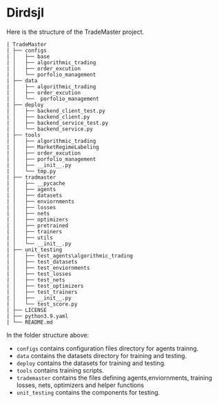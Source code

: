 # Dirdsjl

Here is the structure of the TradeMaster project. 

```
| TradeMaster
| ├── configs
| │   ├── base
| │   ├── algorithmic_trading
| │   ├── order_excution
| │   └── porfolio_management
| ├── data
| │   ├── algorithmic_trading          
| │   ├── order_excution          
| │   └──  porfolio_management
| ├── deploy
| │   ├── backend_client_test.py         
| │   ├── backend_client.py
| │   ├── backend_service_test.py  
| │   └── backend_service.py  
| ├── tools
| │   ├── algorithmic_trading          
| │   ├── MarketRegimeLabeling   
| │   ├── order_excution  
| │   ├── porfolio_management  
| │   ├── __init__.py 
| │   └── tmp.py      
| ├── tradmaster
| │   ├── __pycache         
| │   ├── agents   
| │   ├── datasets 
| │   ├── enviornments 
| │   ├── losses
| │   ├── nets
| │   ├── optimizers
| │   ├── pretrained
| │   ├── trainers
| │   ├── utils
| │   └── __init__.py     
| ├── unit_testing
| │   ├── test_agents\algorithmic_trading        
| │   ├── test_datasets
| │   ├── test_enviornments 
| │   ├── test_losses
| │   ├── test_nets
| │   ├── test_optimizers
| │   ├── test_trainers
| │   ├── __init__.py   
| │   └── test_score.py  
| ├── LICENSE
| ├── python3.9.yaml
| └── README.md
```

In the folder structure above:

- ``configs`` contains configuration files directory for agents trainng.
- ``data`` contains the datasets directory for training and testing.
- ``deploy`` contains the datasets for training and testing.
- ``tools`` contains training scripts.
- ``trademaster`` contains the files defining agents,enviornments, training losses, nets, optimizers and helper functions
- ``unit_testing`` contains the components for testing.
































<!-- 
| TradeMaster
| ├── configs
| │   ├── base
| │   ├── algorithmic_trading
          └── algorithmic_trading_BTC_dqn_dqn_adam_mse.py
| │   ├── order_excution
          ├── order_execution_BTC_eteo_eteo_adam_mse.py
          └── order_execution_BTC_pd_pd_adam_mse.py
| │   ├── porfolio_management
| | |        ├── portfolio_management_dj30_deeptrader_deeptrader_adam_mse.py
          ├── portfolio_management_dj30_eiie_eiie_adam_mse.py
          ├── portfolio_management_dj30_investor_imitator_investor_imitator_adam_mse.py
          ├── portfolio_management_dj30_sarl_sarl_adam_mse.py
          ├── portfolio_management_exchange_a2c_a2c_adam_mse.py
          ├── portfolio_management_exchange_ddpg_ddpg_adam_mse.py
          ├── portfolio_management_exchange_pg_pg_adam_mse.py
          ├── portfolio_management_exchange_ppo_ppo_adam_mse.py
          ├── portfolio_management_exchange_sac_sac_adam_mse.py
          └── portfolio_management_exchange_td3_td3_adam_mse.py
|     └── __init__.py
| ├── data
| │   ├── algorithmic_trading          
| │   ├── order_excution          
| │   └──  porfolio_management
| ├── deploy
| │   ├── backend_client_test.py         
| │   ├── backend_client.py
| │   ├── backend_service_test.py  
| │   └── backend_service.py  
| ├── tools
| │   ├── algorithmic_trading          
| │   ├── MarketRegimeLabeling   
| │   ├── order_excution  
| │   ├── porfolio_management  
| │   ├── __init__.py 
| │   └── tmp.py      
| ├── tradmaster
| │   ├── __pycache         
| │   ├── agents   
| │   ├── datasets 
| │   ├── enviornments 
| │   ├── losses
| │   ├── nets
| │   ├── optimizers
| │   ├── pretrained
| │   ├── trainers
| │   ├── utils
| │   └── __init__.py     
| ├── unit_testing
| │   ├── test_agents\algorithmic_trading        
| │   ├── test_datasets
| │   ├── test_enviornments 
| │   ├── test_losses
| │   ├── test_nets
| │   ├── test_optimizers
| │   ├── test_trainers
| │   ├── __init__.py   
| │   └── test_score.py  
| ├── LICENSE
| ├── python3.9.yaml
| └── README.md -->



 

  

